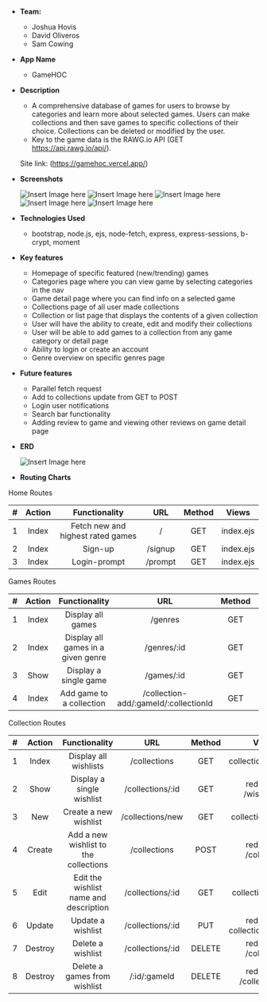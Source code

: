 -   **Team:**

    -   Joshua Hovis
    -   David Oliveros
    -   Sam Cowing

-   **App Name**

    -   GameHOC

-   **Description**

    -   A comprehensive database of games for users to browse by categories and learn more about selected games. Users can make collections and then save games to specific collections of their choice. Collections can be deleted or modified by the user.
    -   Key to the game data is the RAWG.io API (GET https://api.rawg.io/api/).

    Site link: (https://gamehoc.vercel.app/)

-   **Screenshots**

    ![Insert Image here](https://i.imgur.com/mvJeIFZ.png)
    ![Insert Image here](https://i.imgur.com/241d65L.png)
    ![Insert Image here](https://i.imgur.com/mYkaUTD.png)
    ![Insert Image here](https://i.imgur.com/Ya2mZuo.png)
    ![Insert Image here](https://i.imgur.com/QSBToYC.png)

-   **Technologies Used**

    -   bootstrap, node.js, ejs, node-fetch, express, express-sessions, b-crypt, moment

-   **Key features**

    -   Homepage of specific featured (new/trending) games
    -   Categories page where you can view game by selecting categories in the nav
    -   Game detail page where you can find info on a selected game
    -   Collections page of all user made collections
    -   Collection or list page that displays the contents of a given collection
    -   User will have the ability to create, edit and modify their collections
    -   User will be able to add games to a collection from any game category or detail page
    -   Ability to login or create an account
    -   Genre overview on specific genres page

-   **Future features**

    -   Parallel fetch request
    -   Add to collections update from GET to POST
    -   Login user notifications
    -   Search bar functionality
    -   Adding review to game and viewing other reviews on game detail page

-   **ERD**

    ![Insert Image here](https://i.imgur.com/e80LqfM.png)

-   **Routing Charts**

Home Routes

|  #  | Action |           Functionality           |   URL   | Method |   Views   |
| :-: | :----: | :-------------------------------: | :-----: | :----: | :-------: |
|  1  | Index  | Fetch new and highest rated games |    /    |  GET   | index.ejs |
|  2  | Index  |              Sign-up              | /signup |  GET   | index.ejs |
|  3  | Index  |           Login-prompt            | /prompt |  GET   | index.ejs |

Games Routes

|  #  | Action |           Functionality            |                  URL                  | Method |        Views         |
| :-: | :----: | :--------------------------------: | :-----------------------------------: | :----: | :------------------: |
|  1  | Index  |         Display all games          |                /genres                |  GET   |   games/index.ejs    |
|  2  | Index  | Display all games in a given genre |              /genres/:id              |  GET   |   games/index.ejs    |
|  3  |  Show  |       Display a single game        |              /games/:id               |  GET   |    games/show.ejs    |
|  4  | Index  |      Add game to a collection      | /collection-add/:gameId/:collectionId |  GET   | (last user location) |

Collection Routes

|  #  | Action  |             Functionality              |       URL        | Method |              Views               |
| :-: | :-----: | :------------------------------------: | :--------------: | :----: | :------------------------------: |
|  1  |  Index  |         Display all wishlists          |   /collections   |  GET   |       collection/index.ejs       |
|  2  |  Show   |       Display a single wishlist        | /collections/:id |  GET   |    redirect to /wishlist/:id     |
|  3  |   New   |         Create a new wishlist          | /collections/new |  GET   |        collection/new.ejs        |
|  4  | Create  | Add a new wishlist to the collections  |   /collections   |  POST  |     redirect to /collection      |
|  5  |  Edit   | Edit the wishlist name and description | /collections/:id |  GET   |       collection/edit.ejs        |
|  6  | Update  |           Update a wishlist            | /collections/:id |  PUT   | redirect to collection/index.ejs |
|  7  | Destroy |           Delete a wishlist            | /collections/:id | DELETE |     redirect to /collection      |
|  8  | Destroy |      Delete a games from wishlist      |   /:id/:gameId   | DELETE |   redirect to /collection/:id    |
